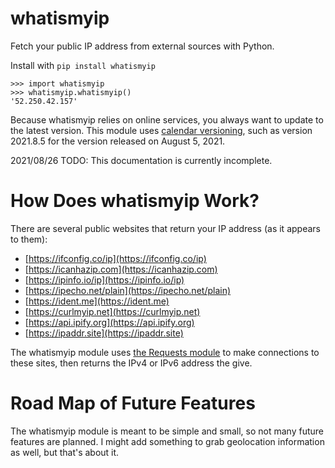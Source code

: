 # whatismyip
Fetch your public IP address from external sources with Python.

Install with `pip install whatismyip`

    >>> import whatismyip
    >>> whatismyip.whatismyip()
    '52.250.42.157'

Because whatismyip relies on online services, you always want to update to the latest version. This module uses [calendar versioning](https://calver.org/), such as version 2021.8.5 for the version released on August 5, 2021.

2021/08/26 TODO: This documentation is currently incomplete.

# How Does whatismyip Work?

There are several public websites that return your IP address (as it appears to them):

* [https://ifconfig.co/ip](https://ifconfig.co/ip)
* [https://icanhazip.com](https://icanhazip.com)
* [https://ipinfo.io/ip](https://ipinfo.io/ip)
* [https://ipecho.net/plain](https://ipecho.net/plain)
* [https://ident.me](https://ident.me)
* [https://curlmyip.net](https://curlmyip.net)
* [https://api.ipify.org](https://api.ipify.org)
* [https://ipaddr.site](https://ipaddr.site)

The whatismyip module uses [the Requests module](https://docs.python-requests.org/en/master/index.html) to make connections to these sites, then returns the IPv4 or IPv6 address the give.


# Road Map of Future Features

The whatismyip module is meant to be simple and small, so not many future features are planned. I might add something to grab geolocation information as well, but that's about it.